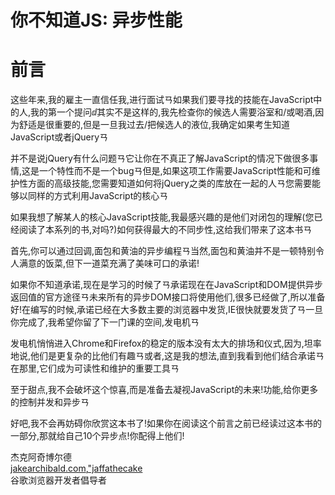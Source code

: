 
# 你不知道JS: 异步性能

# 前言

这些年来,我的雇主一直信任我,进行面试ㄢ如果我们要寻找的技能在JavaScript中的人,我的第一个提问ⅆ其实不是这样的,我先检查你的候选人需要浴室和/或喝酒,因为舒适是很重要的,但是一旦我过去/把候选人的液位,我确定如果考生知道JavaScript或者jQueryㄢ

并不是说jQuery有什么问题ㄢ它让你在不真正了解JavaScript的情况下做很多事情,这是一个特性而不是一个bugㄢ但是,如果这项工作需要JavaScript性能和可维护性方面的高级技能,您需要知道如何将jQuery之类的库放在一起的人ㄢ您需要能够以同样的方式利用JavaScript的核心ㄢ

如果我想了解某人的核心JavaScript技能,我最感兴趣的是他们对闭包的理解(您已经阅读了本系列的书,对吗?)如何获得最大的不同步性,这给我们带来了这本书ㄢ

首先,你可以通过回调,面包和黄油的异步编程ㄢ当然,面包和黄油并不是一顿特别令人满意的饭菜,但下一道菜充满了美味可口的承诺!

如果你不知道承诺,现在是学习的时候了ㄢ承诺现在在JavaScript和DOM提供异步返回值的官方途径ㄢ未来所有的异步DOM接口将使用他们,很多已经做了,所以准备好!在编写的时候,承诺已经在大多数主要的浏览器中发货,IE很快就要发货了ㄢ一旦你完成了,我希望你留了下一门课的空间,发电机ㄢ

发电机悄悄进入Chrome和Firefox的稳定的版本没有太大的排场和仪式,因为,坦率地说,他们是更复杂的比他们有趣ㄢ或者,这是我的想法,直到我看到他们结合承诺ㄢ在那里,它们成为可读性和维护的重要工具ㄢ

至于甜点,我不会破坏这个惊喜,而是准备去凝视JavaScript的未来!功能,给你更多的控制并发和异步ㄢ

好吧,我不会再妨碍你欣赏这本书了!如果你在阅读这个前言之前已经读过这本书的一部分,那就给自己10个异步点!你配得上他们!

杰克阿奇博尔德<br>
[jakearchibald.com](http://jakearchibald.com),["jaffathecake](http://twitter.com/jaffathecake)<br>谷歌浏览器开发者倡导者
